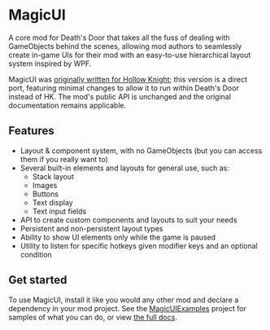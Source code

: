 # MagicUI

A core mod for Death's Door that takes all the fuss of dealing with GameObjects behind the scenes,
allowing mod authors to seamlessly create in-game UIs for their mod with an easy-to-use hierarchical
layout system inspired by WPF.

MagicUI was [originally written for Hollow Knight][hk-mui]; this version is a
direct port, featuring minimal changes to allow it to run within Death's Door
instead of HK. The mod's public API is unchanged and the original documentation
remains applicable.

[hk-mui]: https://github.com/BadMagic100/HollowKnight.MagicUI

## Features

* Layout & component system, with no GameObjects (but you can access them if you really want to)
* Several built-in elements and layouts for general use, such as:
  * Stack layout
  * Images
  * Buttons
  * Text display
  * Text input fields
* API to create custom components and layouts to suit your needs
* Persistent and non-persistent layout types
* Ability to show UI elements only while the game is paused
* Utility to listen for specific hotkeys given modifier keys and an optional condition

## Get started

To use MagicUI, install it like you would any other mod and declare a dependency in your mod project. See
the [MagicUIExamples](/MagicUIExamples) project for samples of what you can do, or view 
[the full docs](https://badmagic100.github.io/HollowKnight.MagicUI).